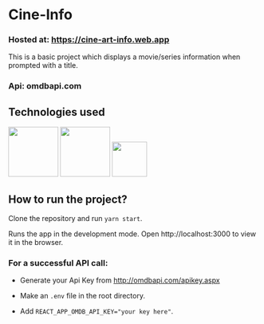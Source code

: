 # Cine-Info

### Hosted at: https://cine-art-info.web.app

This is a basic project which displays a movie/series information when prompted with a title.

### Api: omdbapi.com 

## Technologies used
<img src="https://cdn4.iconfinder.com/data/icons/logos-3/600/React.js_logo-512.png" style="width: 100px"/>

<img src="https://www.i-programmer.info/images/stories/prof/iprogrammer/JavascriptName/JSlogo.jpg" style="width: 100px"/> 

<img src="https://upload.wikimedia.org/wikipedia/commons/thumb/d/d5/CSS3_logo_and_wordmark.svg/1200px-CSS3_logo_and_wordmark.svg.png" style="width: 70px"/>

## How to run the project?
Clone the repository and run `yarn start`.

Runs the app in the development mode.
Open http://localhost:3000 to view it in the browser.

### For a successful API call:
- Generate your Api Key from http://omdbapi.com/apikey.aspx

- Make an `.env` file in the root directory.

- Add `REACT_APP_OMDB_API_KEY="your key here"`.


    

